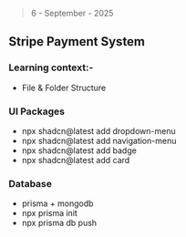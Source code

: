 > 6 - September - 2025

## Stripe Payment System

### Learning context:-

- File & Folder Structure

### UI Packages

- npx shadcn@latest add dropdown-menu
- npx shadcn@latest add navigation-menu
- npx shadcn@latest add badge
- npx shadcn@latest add card

### Database

- prisma + mongodb
- npx prisma init
- npx prisma db push
